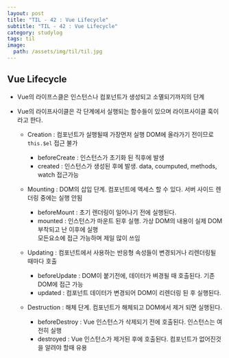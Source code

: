 ```yaml
---
layout: post
title: "TIL - 42 : Vue Lifecycle"
subtitle: "TIL - 42 : Vue Lifecycle"
category: studylog
tags: til
image: 
  path: /assets/img/til/til.jpg
---
```


<!-- more -->

## Vue Lifecycle  

* Vue의 라이프스클은 인스턴스나 컴포넌트가 생성되고 소멸되기까지의 단계  

* Vue의 라이프사이클은 각 단계에서 실행되는 함수들이 있으며 라이프사이클 훅이라고 한다.  
  
  * Creation : 컴포넌트가 실행될때 가장먼저 실행 DOM에 올라가기 전이므로 `this.$el` 접근 불가  
    * beforeCreate : 인스턴스가 초기화 된 직후에 발생  
    * created : 인스턴스가 생성된 후에 발생. data, coumputed, methods, watch 접근가능  

  * Mounting : DOM의 삽입 단계. 컴포넌트에 액세스 할 수 있다. 서버 사이드 렌더링 중에는 실행 안됨  
    * beforeMount : 초기 렌더링이 일어나기 전에 실행된다.  
    * mounted : 인스턴스가 마운트 된후 실행. 가상 DOM의 내용이 실제 DOM 부착되고 난 이후에 실행  
    모든요소에 접근 가능하며 제일 많이 쓰임  

  * Updating : 컴포넌트에서 사용하는 반응형 속성들이 변경되거나 리렌더링될 때마다 호출  
    * beforeUpdate : DOM이 붙기전에, 데이터가 벼경될 때 호출된다. 기존 DOM에 접근 가능  
    * updated : 컴포넌트 데이터가 변경되어 DOM이 리렌더링 된 후 실행된다.  

  * Destruction : 해체 단계. 컴포넌트가 해체되고 DOM에서 제거 되면 실행된다.  
    * beforeDestroy : Vue 인스턴스가 삭제되기 전에 호출된다. 인스턴스는 여전히 실행  
    * destroyed : Vue 인스턴스가 제거된 후에 호출된다. 컴포넌트가 없어진것을 알려야 할때 유용  
  

